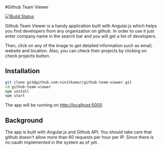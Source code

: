 #Github Team Viewer

[![Build Status](https://travis-ci.org/vinitkumar/github-team-viewer.svg?branch=v1.1.2)](https://travis-ci.org/vinitkumar/github-team-viewer)

Github Team Viewer is a handy application built with Angular.js which helps
you find developers from any organization on github.
In order to use it just enter company name in the search bar and you will get a list of developers.

Then, click on any of the image to get detailed information such as email,
website and location. Also, you can check their projects by clicking on check projects
button.


## Installation

```sh
git clone git@github.com:vinitkumar/github-team-viewer.git
cd github-team-viewer
npm install
npm start
```

The app will be running on [http://localhost:5000](http://localhost:5000)

## Background

The app is built with Angular.js and Github API. You should take care that github
doesn't allow more than 60 requests per hour per IP. Since there is no
oauth implemented in the system as of yet.








